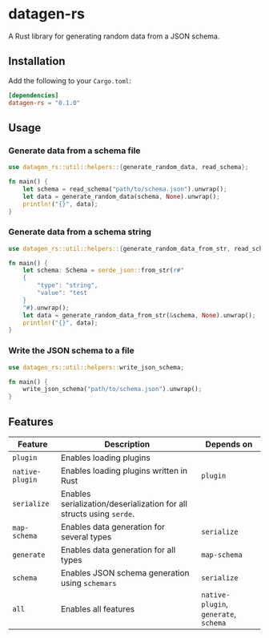 # datagen-rs

A Rust library for generating random data from a JSON schema.

## Installation

Add the following to your `Cargo.toml`:

```toml
[dependencies]
datagen-rs = "0.1.0"
```

## Usage

### Generate data from a schema file

```rust
use datagen_rs::util::helpers::{generate_random_data, read_schema};

fn main() {
    let schema = read_schema("path/to/schema.json").unwrap();
    let data = generate_random_data(schema, None).unwrap();
    println!("{}", data);
}
```

### Generate data from a schema string

```rust
use datagen_rs::util::helpers::{generate_random_data_from_str, read_schema};

fn main() {
    let schema: Schema = serde_json::from_str(r#"
    {
        "type": "string",
        "value": "test
    }
    "#).unwrap();
    let data = generate_random_data_from_str(&schema, None).unwrap();
    println!("{}", data);
}
```

### Write the JSON schema to a file

```rust
use datagen_rs::util::helpers::write_json_schema;

fn main() {
    write_json_schema("path/to/schema.json").unwrap();
}
```

## Features

| Feature         | Description                                                          | Depends on                            |
|-----------------|----------------------------------------------------------------------|---------------------------------------|
| `plugin`        | Enables loading plugins                                              |                                       |
| `native-plugin` | Enables loading plugins written in Rust                              | `plugin`                              |
| `serialize`     | Enables serialization/deserialization for all structs using `serde`. |                                       |
| `map-schema`    | Enables data generation for several types                            | `serialize`                           |
| `generate`      | Enables data generation for all types                                | `map-schema`                          |
| `schema`        | Enables JSON schema generation using `schemars`                      | `serialize`                           |
| `all`           | Enables all features                                                 | `native-plugin`, `generate`, `schema` |

